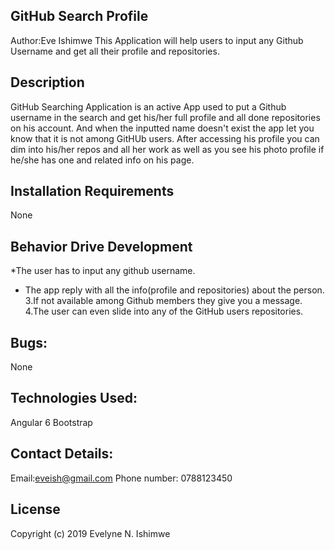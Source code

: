 ## GitHub Search Profile
Author:Eve Ishimwe
This Application will help users to input any Github Username and get all their profile and repositories.
## Description
GitHub Searching Application is an active App used to put a Github username in the search and get his/her full profile and all done repositories on his account. And when the inputted name doesn't exist the app let you know that it is not among GitHUb users. After accessing his profile you can dim into his/her repos and all her work as well as you see his photo profile if he/she has one and related info on his page.
## Installation Requirements
None
## Behavior Drive Development
*The user has to input any github username.
* The app reply with all the info(profile and repositories) about the person.
3.If not available among Github members they give you a message.
4.The user can even slide into any of the GitHub users repositories.
## Bugs:
None
## Technologies Used:
Angular 6
Bootstrap
## Contact Details:
Email:eveish@gmail.com
Phone number: 0788123450
## License
Copyright (c) 2019 Evelyne N. Ishimwe
